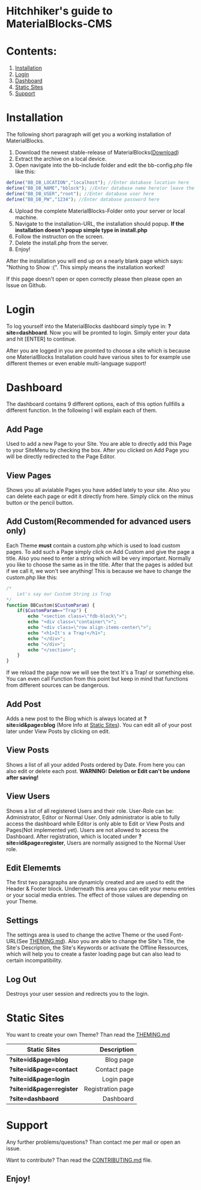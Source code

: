 # Hitchhiker's guide to MaterialBlocks-CMS

# Contents:
1. [Installation](#installation)
2. [Login](#login)
3. [Dashboard](#dashboard)
4. [Static Sites](#static-sites)
5. [Support](#support)

# Installation
The following short paragraph will get you a working installation of MaterialBlocks.

1. Download the newest stable-release of MaterialBlocks([Download](https://github.com/EasyDevCpp/MaterialBlocks-CMS/releases))
2. Extract the archive on a local device.
3. Open navigate into the bb-include folder and edit the bb-config.php file like this:
```php
define("BB_DB_LOCATION","localhost"); //Enter database location here
define("BB_DB_NAME","bblock"); //Enter database name here(or leave the same[recommended])
define("BB_DB_USER","root"); //Enter database user here
define("BB_DB_PW","1234"); //Enter database password here
```
4. Upload the complete MaterialBlocks-Folder onto your server or local machine.
5. Navigate to the installation-URL, the installation should popup.
**If the installation doesn't popup simple type in install.php**
6. Follow the instructon on the screen.
7. Delete the install.php from the server.
8. Enjoy!

After the installation you will end up on a nearly blank page which says: "Nothing to Show :(". This simply means the installation 
worked!

If this page doesn't open or open correctly please then please open an Issue on Github.

# Login
To log yourself into the MaterialBlocks dashboard simply type in: **?site=dashboard**. Now you will be promted to login. Simply enter your data and hit [ENTER] to continue.

After you are logged in you are promted to choose a site which is because one MaterialBlocks Installation could have various sites to for example use different themes or even enable multi-language support!

# Dashboard
The dashboard contains 9 different options, each of this option fullfills a different function. In the following I will explain each of them.

## Add Page
Used to add a new Page to your Site. You are able to directly add this Page to your SiteMenu by checking the box. After you clicked on Add Page you will be directly redirected to the Page Editor.

## View Pages
Shows you all avialable Pages you have added lately to your site. Also you can delete each page or edit it directly from here. Simply
click on the minus button or the pencil button.

## Add Custom(Recommended for advanced users only)
Each Theme **must** contain a custom.php which is used to load custom pages. To add such a Page simply click on Add Custom and give the page a title. Also you need to enter a string which will be very important. Normally you like to choose the same as in the title. After that the pages is added but if we call it, we won't see anything! This is because we have to change the custom.php like this:
```php
/*
    Let's say our Custom String is Trap
*/
function BBCustom($CustomParam) {
    if($CustomParam=="Trap") {
		echo "<section class=\"fdb-block\">";
		echo "<div class=\"container\">";
		echo "<div class=\"row align-items-center\">";
		echo "<h1>It's a Trap!</h1>";
		echo "</div>";
		echo "</div>";
		echo "</section>";
    }
}
```
If we reload the page now we will see the text It's a Trap! or something else. You can even call Function from this point but keep in mind that functions from different sources can be dangerous.

## Add Post
Adds a new post to the Blog which is always located at **?site=id&page=blog** (More Info at [Static Sites](#static-sites)).
You can edit all of your post later under View Posts by clicking on edit.

## View Posts
Shows a list of all your added Posts ordered by Date. From here you can also edit or delete each post.
**WARNING: Deletion or Edit can't be undone after saving!**

## View Users
Shows a list of all registered Users and their role. User-Role can be: Administrator, Editor or Normal User. Only administrator is able to fully access the dashboard while Editor is only able to Edit or View Posts and Pages(Not implemented yet). Users are not allowed to access the Dashboard. After registration, which is located under **?site=id&page=register**, Users are normally assigned to the Normal User role.

## Edit Elememts
The first two paragraphs are dynamicly created and are used to edit the Header & Footer block. Underneath this area you can edit your menu entries or your social media entries. The effect of those values are depending on your Theme.

## Settings
The settings area is used to change the active Theme or the used Font-URL(See [THEMING.md](THEMING.md)). Also you are able to change the Site's Title, the Site's Description, the Site's Keywords or activate the Offline Ressources, which will help you to create a faster loading page but can also lead to certain incompatibility.

## Log Out
Destroys your user session and redirects you to the login.


# Static Sites

You want to create your own Theme? Than read the [THEMING.md](THEMING.md)

| Static Sites               | Description       |
| -------------------------- | ----------------: |
| **?site=id&page=blog**     | Blog page         |
| **?site=id&page=contact**  | Contact page      |
| **?site=id&page=login**    | Login page        |
| **?site=id&page=register** | Registration page |
| **?site=dashbaord**        | Dashboard         |


# Support

Any further problems/questions? Than contact me per mail or open an issue.

Want to contribute? Than read the [CONTRIBUTING.md](CONTRIBUTING.md) file.

## Enjoy!